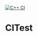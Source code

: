 [![C++ CI](https://github.com/Oryosan59/CITest/actions/workflows/ci.yml/badge.svg)](https://github.com/Oryosan59/CITest/actions/workflows/ci.yml)
# CITest
